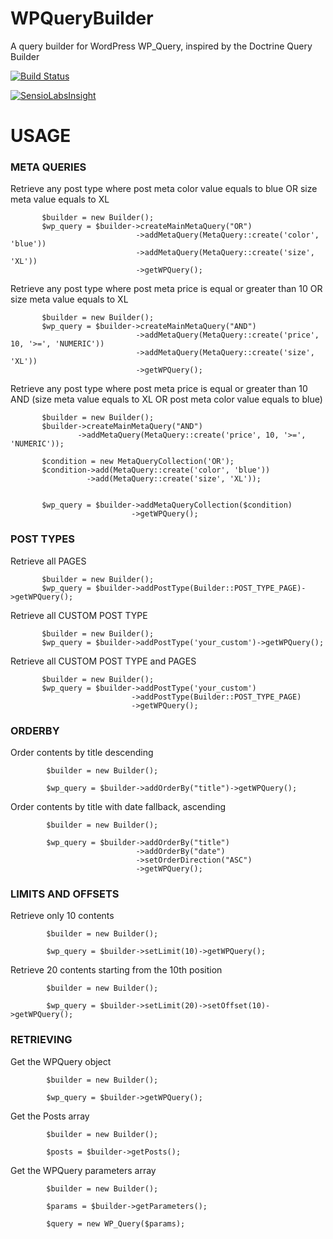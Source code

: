 # WPQueryBuilder
A query builder for WordPress WP_Query, inspired by the Doctrine Query Builder

[![Build Status](https://travis-ci.org/Simettric/WPQueryBuilder.svg?branch=master)](https://travis-ci.org/Simettric/WPQueryBuilder)

[![SensioLabsInsight](https://insight.sensiolabs.com/projects/63480142-e1dd-40c8-ac7c-24dd82434297/big.png)](https://insight.sensiolabs.com/projects/63480142-e1dd-40c8-ac7c-24dd82434297)

USAGE
=====

### META QUERIES


Retrieve any post type where post meta color value equals to blue OR size meta value equals to XL

           $builder = new Builder();
           $wp_query = $builder->createMainMetaQuery("OR")
                                ->addMetaQuery(MetaQuery::create('color', 'blue'))
                                ->addMetaQuery(MetaQuery::create('size', 'XL'))
                                ->getWPQuery();
                                
                                
Retrieve any post type where post meta price is equal or greater than 10 OR size meta value equals to XL
               
           $builder = new Builder();
           $wp_query = $builder->createMainMetaQuery("AND")
                                ->addMetaQuery(MetaQuery::create('price', 10, '>=', 'NUMERIC'))
                                ->addMetaQuery(MetaQuery::create('size', 'XL'))
                                ->getWPQuery();  
                                
                                
 Retrieve any post type where post meta price is equal or greater than 10 AND (size meta value equals to XL OR post meta color value equals to blue)                              
                                
           $builder = new Builder();
           $builder->createMainMetaQuery("AND")
                   ->addMetaQuery(MetaQuery::create('price', 10, '>=', 'NUMERIC'));
                        
           $condition = new MetaQueryCollection('OR');
           $condition->add(MetaQuery::create('color', 'blue'))
                     ->add(MetaQuery::create('size', 'XL'));
                     
                     
           $wp_query = $builder->addMetaQueryCollection($condition)
                               ->getWPQuery();  

### POST TYPES

Retrieve all PAGES

           $builder = new Builder();
           $wp_query = $builder->addPostType(Builder::POST_TYPE_PAGE)->getWPQuery();
           
Retrieve all CUSTOM POST TYPE

           $builder = new Builder();
           $wp_query = $builder->addPostType('your_custom')->getWPQuery();
           
Retrieve all CUSTOM POST TYPE and PAGES

           $builder = new Builder();
           $wp_query = $builder->addPostType('your_custom')
                               ->addPostType(Builder::POST_TYPE_PAGE)
                               ->getWPQuery();
                               
      
### ORDERBY

Order contents by title descending

            $builder = new Builder();
    
            $wp_query = $builder->addOrderBy("title")->getWPQuery();
            
           
Order contents by title with date fallback, ascending

            $builder = new Builder();
    
            $wp_query = $builder->addOrderBy("title")
                                ->addOrderBy("date")
                                ->setOrderDirection("ASC")
                                ->getWPQuery();
                                
            
            
### LIMITS AND OFFSETS

Retrieve only 10 contents

            $builder = new Builder();
    
            $wp_query = $builder->setLimit(10)->getWPQuery();
            
           
Retrieve 20 contents starting from the 10th position

            $builder = new Builder();
    
            $wp_query = $builder->setLimit(20)->setOffset(10)->getWPQuery();

### RETRIEVING


Get the WPQuery object

            $builder = new Builder();
    
            $wp_query = $builder->getWPQuery();
            
            
Get the Posts array

            $builder = new Builder();
    
            $posts = $builder->getPosts();
            
            
Get the WPQuery parameters array

            $builder = new Builder();
    
            $params = $builder->getParameters();
            
            $query = new WP_Query($params);
